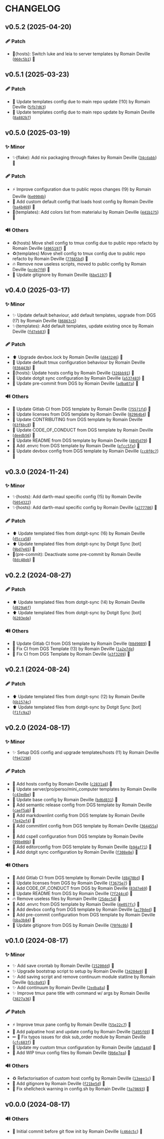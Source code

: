 <!-- markdownlint-disable-file -->
# CHANGELOG

## v0.5.2 (2025-04-20)

### 🩹 Patch

  * 🔧(hosts): Switch luke and leia to server templates by Romain Deville ([`060c5b1`](https://framagit.org/rdeville-private/dotfiles/tmux/-/commit/060c5b124c0b9276438e0d5d82d2def256e76496)) 🔏

## v0.5.1 (2025-03-23)

### 🩹 Patch

  * 🔧 Update templates config due to main repo update (!10) by Romain Deville ([`5fb7d63`](https://framagit.org/rdeville-private/dotfiles/tmux/-/commit/5fb7d63ff4605baac0ab7a18e8c437593e4e95a6))
  * 🔧 Update templates config due to main repo update by Romain Deville ([`8a882b7`](https://framagit.org/rdeville-private/dotfiles/tmux/-/commit/8a882b715b4132d599edf44f045a6f4823a7b4ff))

## v0.5.0 (2025-03-19)

### ✨ Minor

  * ✨(flake): Add nix packaging through flakes by Romain Deville ([`34cdabb`](https://framagit.org/rdeville-private/dotfiles/tmux/-/commit/34cdabb5fe36eb009e4193654a562e615f4ed079)) 🔏

### 🩹 Patch

  * ⚡️ Improve configuration due to public repos changes (!9) by Romain Deville ([`6e0904b`](https://framagit.org/rdeville-private/dotfiles/tmux/-/commit/6e0904bb01781bc07d8121a11729579e0990ee18))
  * 🔧 Add custom default config that loads host config by Romain Deville ([`ba4b469`](https://framagit.org/rdeville-private/dotfiles/tmux/-/commit/ba4b469bb2301fa73d2c7ac19d387edd93e7fc50)) 🔏
  * 🔧(templates): Add colors list from materialui by Romain Deville ([`441b175`](https://framagit.org/rdeville-private/dotfiles/tmux/-/commit/441b175eed70e0c7b9000e11ba9a7c05db4fb1c7)) 🔏

### 🔊 Others

  * ♻️(hosts) Move shell config to tmux config due to public repo refacto by Romain Deville ([`4965197`](https://framagit.org/rdeville-private/dotfiles/tmux/-/commit/4965197201808c3b3213ec7b975aeaeb4f5ae9fb)) 🔏
  * ♻️(templates) Move shell config to tmux config due to public repo refacto by Romain Deville ([`77665bd`](https://framagit.org/rdeville-private/dotfiles/tmux/-/commit/77665bd62a19c2a8c22785e9941d17a67cd3c495)) 🔏
  * 🔥 Remove now useless scripts, moved to public config by Romain Deville ([`ecde7f0`](https://framagit.org/rdeville-private/dotfiles/tmux/-/commit/ecde7f0524f18607a37fd65059b5000fba900b3d)) 🔏
  * 🙈 Update gitignore by Romain Deville ([`6be5197`](https://framagit.org/rdeville-private/dotfiles/tmux/-/commit/6be5197f4c8c8bb2d6d7a444d4f57a6f3b43e0ff)) 🔏

## v0.4.0 (2025-03-17)

### ✨ Minor

  * ✨ Update default behaviour, add default templates, upgrade from DGS (!7) by Romain Deville ([`86863c5`](https://framagit.org/rdeville-private/dotfiles/tmux/-/commit/86863c5c2cb4edee536678aaa50b778f3f22fca7))
  * ✨(templates): Add default templates, update existing once by Romain Deville ([`fd7eb83`](https://framagit.org/rdeville-private/dotfiles/tmux/-/commit/fd7eb83b32a535f36bea76732a51878f3cd3dd07)) 🔏

### 🩹 Patch

  * ⬆️ Upgrade devbox.lock by Romain Deville ([`d443246`](https://framagit.org/rdeville-private/dotfiles/tmux/-/commit/d4432461224b75a4c884a03baa68e37330f39fb3)) 🔏
  * 🔧 Update default tmux configuration behaviour by Romain Deville ([`036443b`](https://framagit.org/rdeville-private/dotfiles/tmux/-/commit/036443b7660abed28ed5762e06a3378286618601)) 🔏
  * 🔧(hosts): Update hosts config by Romain Deville ([`326bb91`](https://framagit.org/rdeville-private/dotfiles/tmux/-/commit/326bb91e830cbf842fcfefababf0f9f92ad60275)) 🔏
  * 🔧 Update dotgit sync configuration by Romain Deville ([`a537483`](https://framagit.org/rdeville-private/dotfiles/tmux/-/commit/a537483ddbf509fef2302370c528144278f0b984)) 🔏
  * 🔧 Update pre-commit from DGS by Romain Deville ([`adba07a`](https://framagit.org/rdeville-private/dotfiles/tmux/-/commit/adba07af6045659936b02d5c8d6741c8530f6576)) 🔏

### 🔊 Others

  * 👷 Update Gitlab CI from DGS template by Romain Deville ([`75571fd`](https://framagit.org/rdeville-private/dotfiles/tmux/-/commit/75571fda80a050eab5f35dd7b955b4b6bbb91051)) 🔏
  * 📄 Update licenses from DGS template by Romain Deville ([`02964b4`](https://framagit.org/rdeville-private/dotfiles/tmux/-/commit/02964b44163eb8c6264716182c0b00077694d4b2)) 🔏
  * 📝 Update CONTRIBUTING from DGS template by Romain Deville ([`63f6bc8`](https://framagit.org/rdeville-private/dotfiles/tmux/-/commit/63f6bc8fff43a872b1fd350ca1e5edf16994bf67)) 🔏
  * 📝 Update CODE_OF_CONDUCT from DGS template by Romain Deville ([`deedb56`](https://framagit.org/rdeville-private/dotfiles/tmux/-/commit/deedb568c94c498b87128e81d577c72a219ea513)) 🔏
  * 📝 Update README from DGS template by Romain Deville ([`4045d70`](https://framagit.org/rdeville-private/dotfiles/tmux/-/commit/4045d704118e2e87c2033b74d9f97bd034115204)) 🔏
  * 🔨 Add .envrc from DGS template by Romain Deville ([`efcc5fe`](https://framagit.org/rdeville-private/dotfiles/tmux/-/commit/efcc5fe46e7140c1ebf93747c28b3e011db8b510)) 🔏
  * 🔨 Update devbox config from DGS template by Romain Deville ([`cc8f0c7`](https://framagit.org/rdeville-private/dotfiles/tmux/-/commit/cc8f0c72346eb67553770d55d610d0260978359d)) 🔏

## v0.3.0 (2024-11-24)

### ✨ Minor

  * ✨(hosts): Add darth-maul specific config (!5) by Romain Deville ([`5054322`](https://framagit.org/rdeville-private/dotfiles/tmux/-/commit/5054322cbb4c363040f5cf72f5cbdd444d7e13c0))
  * ✨(hosts): Add darth-maul specific config by Romain Deville ([`a277786`](https://framagit.org/rdeville-private/dotfiles/tmux/-/commit/a277786634f92455a8ab84c3feaefb4c50c9f77b)) 🔏

### 🩹 Patch

  * ⬆️ Update templated files from dotgit-sync (!6) by Romain Deville ([`d5cca58`](https://framagit.org/rdeville-private/dotfiles/tmux/-/commit/d5cca58287878f36c53c6dd86a03ac72664294f9))
  * ⬆️ Update templated files from dotgit-sync by Dotgit Sync [bot] ([`9bd7e65`](https://framagit.org/rdeville-private/dotfiles/tmux/-/commit/9bd7e65d2852e3044c9eb788d0f20b0f3ea7c3ee)) 🔏
  * 🔧(pre-commit): Deactivate some pre-commit by Romain Deville ([`8dc48eb`](https://framagit.org/rdeville-private/dotfiles/tmux/-/commit/8dc48eb9d47615e339e4aeeeab2f81d476e0ed74)) 🔏

## v0.2.2 (2024-08-27)

### 🩹 Patch

  * ⬆️ Update templated files from dotgit-sync (!4) by Romain Deville ([`d829a6f`](https://framagit.org/rdeville-private/dotfiles/tmux/-/commit/d829a6f01a6f21be7d309c9be07020ba7ed0a0f9))
  * ⬆️ Update templated files from dotgit-sync by Dotgit Sync [bot] ([`6203ede`](https://framagit.org/rdeville-private/dotfiles/tmux/-/commit/6203ede051eabcc38235fc98e30daa346d47a7b5))

### 🔊 Others

  * 👷 Update Gitlab CI from DGS template by Romain Deville ([`08d9089`](https://framagit.org/rdeville-private/dotfiles/tmux/-/commit/08d9089643881162cc588fa8b43298bdd8d6b1f8)) 🔏
  * 💚 Fix CI from DGS Template (!3) by Romain Deville ([`1a2e7de`](https://framagit.org/rdeville-private/dotfiles/tmux/-/commit/1a2e7de06d37a9aadb30dfc33f976d3e840f4ff3))
  * 💚 Fix CI from DGS Template by Romain Deville ([`e3f3209`](https://framagit.org/rdeville-private/dotfiles/tmux/-/commit/e3f3209d5ab5ca976d3933cb70cf066aaa30af31)) 🔏

## v0.2.1 (2024-08-24)

### 🩹 Patch

  * ⬆️ Update templated files from dotgit-sync (!2) by Romain Deville ([`6b1574c`](https://framagit.org/rdeville-private/dotfiles/tmux/-/commit/6b1574cebdaa58f15ba2ed946926e137faca83e9))
  * ⬆️ Update templated files from dotgit-sync by Dotgit Sync [bot] ([`f1fc9a2`](https://framagit.org/rdeville-private/dotfiles/tmux/-/commit/f1fc9a2c54e12ae8a3921c87d9f6fb39caa633ff))

## v0.2.0 (2024-08-17)

### ✨ Minor

  * ✨ Setup DGS config and upgrade templates/hosts (!1) by Romain Deville ([`f947298`](https://framagit.org/rdeville-private/dotfiles/tmux/-/commit/f947298391b73f074857e0ff46a3dd83a4bef711))

### 🩹 Patch

  * 🔧 Add hosts config by Romain Deville ([`c2831a8`](https://framagit.org/rdeville-private/dotfiles/tmux/-/commit/c2831a828f8bb444b120569b5b1bf0886359c7ad)) 🔏
  * 🔧 Update server/pro/perso/mini_computer templates by Romain Deville ([`c43edbe`](https://framagit.org/rdeville-private/dotfiles/tmux/-/commit/c43edbe38ac140bf3a6cf46e16543924d9701a5e)) 🔏
  * 🔧 Update base config by Romain Deville ([`bd6d831`](https://framagit.org/rdeville-private/dotfiles/tmux/-/commit/bd6d831b5f893fbf16df1dc9cf200bbc2b3ab73a)) 🔏
  * 🔧 Add semantic release config from DGS template by Romain Deville ([`caef5ab`](https://framagit.org/rdeville-private/dotfiles/tmux/-/commit/caef5ab6cff38782bbdadb1eb8e0aa3f60efa9c7)) 🔏
  * 🔧 Add markdownlint config from DGS template by Romain Deville ([`7e42ef4`](https://framagit.org/rdeville-private/dotfiles/tmux/-/commit/7e42ef40b3298486f72c0d0a2c3660730694a89d)) 🔏
  * 🔧 Add commitlint config from DGS template by Romain Deville ([`364455a`](https://framagit.org/rdeville-private/dotfiles/tmux/-/commit/364455a8a987739347feecb8d13cbb175176586a)) 🔏
  * 🔧 Add cspell configuration from DGS template by Romain Deville ([`99be06b`](https://framagit.org/rdeville-private/dotfiles/tmux/-/commit/99be06bd9a1c9cdf3a1f38b82916608c232e4288)) 🔏
  * 🔧 Add editorconfig from DGS template by Romain Deville ([`b94af71`](https://framagit.org/rdeville-private/dotfiles/tmux/-/commit/b94af71073e14af1206f5462acf49657805acf2e)) 🔏
  * 🔧 Add dotgit sync configuration by Romain Deville ([`f308e8e`](https://framagit.org/rdeville-private/dotfiles/tmux/-/commit/f308e8ed7bdb836749192c3af7e9ea13ad596717)) 🔏

### 🔊 Others

  * 👷 Add Gitlab CI from DGS template by Romain Deville ([`d8470bd`](https://framagit.org/rdeville-private/dotfiles/tmux/-/commit/d8470bddc6645e2ee2d91bd87ad45fb41ca28475)) 🔏
  * 📄 Update licenses from DGS by Romain Deville ([`f3675e7`](https://framagit.org/rdeville-private/dotfiles/tmux/-/commit/f3675e7462d8623f7abf538d0d02d779662d0201)) 🔏
  * 📝 Add CODE_OF_CONDUCT from DGS by Romain Deville ([`83d7e69`](https://framagit.org/rdeville-private/dotfiles/tmux/-/commit/83d7e69ec4a5e679060b74d74bd2cd490278f7ab)) 🔏
  * 📝 Update README from DGS by Romain Deville ([`7f244c4`](https://framagit.org/rdeville-private/dotfiles/tmux/-/commit/7f244c441318884a3d670dc62442058214c9fa08)) 🔏
  * 🔥 Remove useless files by Romain Deville ([`25dec54`](https://framagit.org/rdeville-private/dotfiles/tmux/-/commit/25dec544568ebd52245406fec176fa9771ddf9f2)) 🔏
  * 🔨 Add .envrc from DGS template by Romain Deville ([`4e057fc`](https://framagit.org/rdeville-private/dotfiles/tmux/-/commit/4e057fc53e6d80f660461e01af97fd561a36ec33)) 🔏
  * 🔨 Add devbox config from DGS template by Romain Deville ([`ac70ded`](https://framagit.org/rdeville-private/dotfiles/tmux/-/commit/ac70ded09fb3efafe77c798100d52a5956f28b1a)) 🔏
  * 🔨 Add pre-commit configuration from DGS template by Romain Deville ([`bba3b84`](https://framagit.org/rdeville-private/dotfiles/tmux/-/commit/bba3b841dcfd15bcc1fff46974f61fdb3c20f240)) 🔏
  * 🙈 Update gitignore from DGS by Romain Deville ([`70f6c0b`](https://framagit.org/rdeville-private/dotfiles/tmux/-/commit/70f6c0b7f6d4163e2b2fd6e5e748be4ccc67cc87)) 🔏

## v0.1.0 (2024-08-17)

### ✨ Minor

  * ✨ Add save crontab by Romain Deville ([`15200dd`](https://framagit.org/rdeville-private/dotfiles/tmux/-/commit/15200dd42b2f0acaf0cfa7b1b2589d43467d67e2)) 🔏
  * ✨ Upgrade bootstrap script to setup by Romain Deville ([`34204e9`](https://framagit.org/rdeville-private/dotfiles/tmux/-/commit/34204e99b75085b7bdbd7e11e057e45812972b02)) 🔏
  * ✨ Add saving script and remove continuum module statline by Romain Deville ([`b5c0a91`](https://framagit.org/rdeville-private/dotfiles/tmux/-/commit/b5c0a9125c6ac9ee3112937c575521868f9b58ec)) 🔏
  * ✨ Add continuum by Romain Deville ([`2edba8a`](https://framagit.org/rdeville-private/dotfiles/tmux/-/commit/2edba8ae5eba36cb52c325f21e194ffc75123328)) 🔏
  * ✨ Improve tmux pane title with command w/ args by Romain Deville ([`3827a36`](https://framagit.org/rdeville-private/dotfiles/tmux/-/commit/3827a3661fcda95e1b2be7cbe55abd5f9795cd7e)) 🔏

### 🩹 Patch

  * ⚡️ Improve tmux pane config by Romain Deville ([`55e22c7`](https://framagit.org/rdeville-private/dotfiles/tmux/-/commit/55e22c70064546e308cb4074cd2a0f31ca48f3b7)) 🔏
  * 🔧 Add palpatine host and update config by Romain Deville ([`5495f69`](https://framagit.org/rdeville-private/dotfiles/tmux/-/commit/5495f691443262773d55e0ffe2d542d494ef4dd2)) 🔏
  * ✏ 🔧 Fix typos issues for disk sub_order module by Romain Deville ([`cfc683f`](https://framagit.org/rdeville-private/dotfiles/tmux/-/commit/cfc683fdf5015aa74e235c1dc8a1153a2ffd45f8)) 🔏
  * 🔧 Update my custom tmux configuration by Romain Deville ([`a0a5a44`](https://framagit.org/rdeville-private/dotfiles/tmux/-/commit/a0a5a449591adac1e1d33649b451ceadc30bc0c6)) 🔏
  * 🔧 Add WIP tmux config files by Romain Deville ([`9b6e7ea`](https://framagit.org/rdeville-private/dotfiles/tmux/-/commit/9b6e7ea48ffa604238c2bdc51b859d3486f76acf)) 🔏

### 🔊 Others

  * ♻️ Refactorisation of custom host config by Romain Deville ([`13eee1c`](https://framagit.org/rdeville-private/dotfiles/tmux/-/commit/13eee1c7b6abe8a1eaed1d46c08cf090c8d3c0ef)) 🔏
  * 🙈 Add gitignore by Romain Deville ([`f21be5d`](https://framagit.org/rdeville-private/dotfiles/tmux/-/commit/f21be5d53499d9fada3b6be253754e0d8621152d)) 🔏
  * 🚨 Fix shellcheck warning in config.sh by Romain Deville ([`3a70693`](https://framagit.org/rdeville-private/dotfiles/tmux/-/commit/3a7069320c3d3261becd9ca00d0e865f24252b6b)) 🔏

## v0.0.0 (2024-08-17)

### 🔊 Others

  * 🎉 Initial commit before git flow init by Romain Deville ([`c46dc5c`](https://framagit.org/rdeville-private/dotfiles/tmux/-/commit/c46dc5ce3f7397faef355b43d20cc51886e746b8)) 🔏

